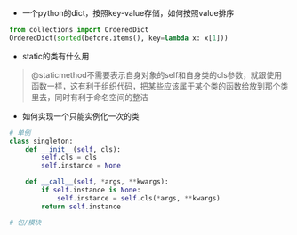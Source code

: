 - 一个python的dict，按照key-value存储，如何按照value排序
```python
from collections import OrderedDict
OrderedDict(sorted(before.items(), key=lambda x: x[1]))
```

- static的类有什么用
> @staticmethod不需要表示自身对象的self和自身类的cls参数，就跟使用函数一样，这有利于组织代码，把某些应该属于某个类的函数给放到那个类里去，同时有利于命名空间的整洁

- 如何实现一个只能实例化一次的类
```python
# 单例
class singleton:
    def __init__(self, cls):
        self.cls = cls
        self.instance = None

    def __call__(self, *args, **kwargs):
        if self.instance is None:
            self.instance = self.cls(*args, **kwargs)
        return self.instance

# 包/模块
```
